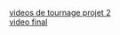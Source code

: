 [videos de tournage projet 2](https://drive.google.com/file/d/1-BoyIfxOgQNuw6FD2tDKZfMSK1miZrrn/view) <br/>
[video final](https://drive.google.com/file/d/1zQ3VOm-v7_8jv-yt0_nz9H_cnruQLfyh/view)
